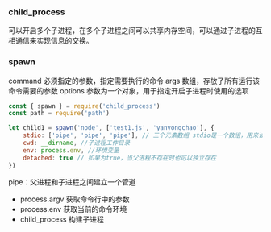 ### child_process
可以开启多个子进程，在多个子进程之间可以共享内存空间，可以通过子进程的互相通信来实现信息的交换。

### spawn
command 必须指定的参数，指定需要执行的命令
args 数组，存放了所有运行该命令需要的参数 
options 参数为一个对象，用于指定开启子进程时使用的选项
```js
const { spawn } = require('child_process')
const path = require('path')

let child1 = spawn('node', ['test1.js', 'yanyongchao'], {
    stdio: ['pipe', 'pipe', 'pipe'], // 三个元素数组 stdio是一个数组，用来设置标准输入，标准输出，错误输出
    cwd: __dirname, //子进程工作目录
    env: process.env, //环境变量
    detached: true // 如果为true，当父进程不存在时也可以独立存在
})

```
pipe：父进程和子进程之间建立一个管道
- process.argv 获取命令行中的参数
- process.env 获取当前的命令环境
- child_process 构建子进程
